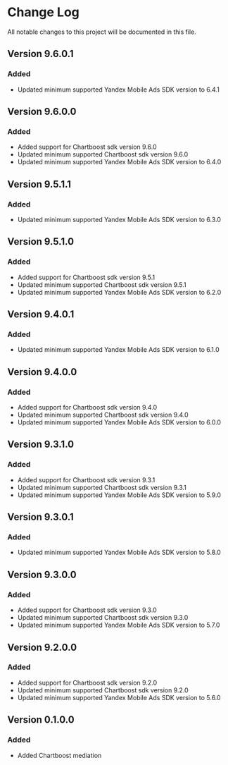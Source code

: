 # Change Log

All notable changes to this project will be documented in this file.

## Version 9.6.0.1

### Added

* Updated minimum supported Yandex Mobile Ads SDK version to 6.4.1

## Version 9.6.0.0

### Added

* Added support for Chartboost sdk version 9.6.0
* Updated minimum supported Chartboost sdk version 9.6.0
* Updated minimum supported Yandex Mobile Ads SDK version to 6.4.0

## Version 9.5.1.1

### Added

* Updated minimum supported Yandex Mobile Ads SDK version to 6.3.0

## Version 9.5.1.0

### Added

* Added support for Chartboost sdk version 9.5.1
* Updated minimum supported Chartboost sdk version 9.5.1
* Updated minimum supported Yandex Mobile Ads SDK version to 6.2.0

## Version 9.4.0.1

### Added

* Updated minimum supported Yandex Mobile Ads SDK version to 6.1.0

## Version 9.4.0.0

### Added

* Added support for Chartboost sdk version 9.4.0
* Updated minimum supported Chartboost sdk version 9.4.0
* Updated minimum supported Yandex Mobile Ads SDK version to 6.0.0

## Version 9.3.1.0

### Added

* Added support for Chartboost sdk version 9.3.1
* Updated minimum supported Chartboost sdk version 9.3.1
* Updated minimum supported Yandex Mobile Ads SDK version to 5.9.0

## Version 9.3.0.1

### Added

* Updated minimum supported Yandex Mobile Ads SDK version to 5.8.0

## Version 9.3.0.0

### Added

* Added support for Chartboost sdk version 9.3.0
* Updated minimum supported Chartboost sdk version 9.3.0
* Updated minimum supported Yandex Mobile Ads SDK version to 5.7.0

## Version 9.2.0.0

### Added

* Added support for Chartboost sdk version 9.2.0
* Updated minimum supported Chartboost sdk version 9.2.0
* Updated minimum supported Yandex Mobile Ads SDK version to 5.6.0

## Version 0.1.0.0

### Added

* Added Chartboost mediation
